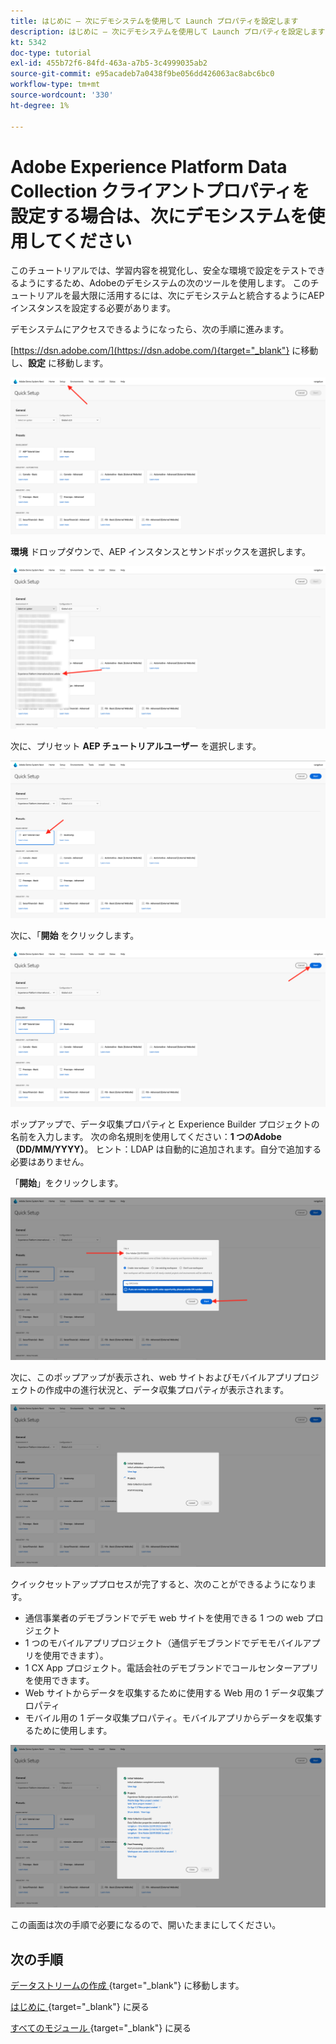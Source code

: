 ```yaml
---
title: はじめに – 次にデモシステムを使用して Launch プロパティを設定します
description: はじめに – 次にデモシステムを使用して Launch プロパティを設定します
kt: 5342
doc-type: tutorial
exl-id: 455b72f6-84fd-463a-a7b5-3c4999035ab2
source-git-commit: e95acadeb7a0438f9be056dd426063ac8abc6bc0
workflow-type: tm+mt
source-wordcount: '330'
ht-degree: 1%

---
```


# Adobe Experience Platform Data Collection クライアントプロパティを設定する場合は、次にデモシステムを使用してください

このチュートリアルでは、学習内容を視覚化し、安全な環境で設定をテストできるようにするため、Adobeのデモシステムの次のツールを使用します。 このチュートリアルを最大限に活用するには、次にデモシステムと統合するようにAEP インスタンスを設定する必要があります。

デモシステムにアクセスできるようになったら、次の手順に進みます。

[https://dsn.adobe.com/](https://dsn.adobe.com/){target="_blank"} に移動し、**設定** に移動します。

![DSN](./images/dsnsetup.png)

**環境** ドロップダウンで、AEP インスタンスとサンドボックスを選択します。

![DSN](./images/dsnh1.png)

次に、プリセット **AEP チュートリアルユーザー** を選択します。

![DSN](./images/dsnhome.png)

次に、「**開始** をクリックします。

![DSN](./images/dsn2.png)

ポップアップで、データ収集プロパティと Experience Builder プロジェクトの名前を入力します。 次の命名規則を使用してください：**1 つのAdobe（DD/MM/YYYY）**。 ヒント：LDAP は自動的に追加されます。自分で追加する必要はありません。

「**開始**」をクリックします。

![DSN](./images/dsn3.png)

次に、このポップアップが表示され、web サイトおよびモバイルアプリプロジェクトの作成中の進行状況と、データ収集プロパティが表示されます。

![DSN](./images/dsn4.png)

クイックセットアッププロセスが完了すると、次のことができるようになります。

- 通信事業者のデモブランドでデモ web サイトを使用できる 1 つの web プロジェクト
- 1 つのモバイルアプリプロジェクト（通信デモブランドでデモモバイルアプリを使用できます）。
- 1 CX App プロジェクト。電話会社のデモブランドでコールセンターアプリを使用できます。
- Web サイトからデータを収集するために使用する Web 用の 1 データ収集プロパティ
- モバイル用の 1 データ収集プロパティ。モバイルアプリからデータを収集するために使用します。

![DSN](./images/dsn5.png)

この画面は次の手順で必要になるので、開いたままにしてください。

## 次の手順

[ データストリームの作成 ](./ex3.md){target="_blank"} に移動します。

[ はじめに ](./getting-started.md){target="_blank"} に戻る

[ すべてのモジュール ](./../../../overview.md){target="_blank"} に戻る